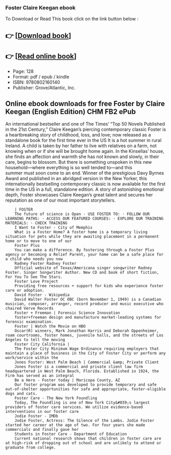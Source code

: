 ### Foster Claire Keegan ebook

To Download or Read This book click on the link button below :

## 👉  [**[Download book](http://get-pdfs.com/download.php?group=book&from=github.com&id=651213&lnk=1061 "Download book")**]

## 👉  [**[Read online book](http://get-pdfs.com/download.php?group=book&from=github.com&id=651213&lnk=1061 "Read online book")**]


* Page: 128
* Format: pdf / epub / kindle
* ISBN: 9780802160140
* Publisher: Grove/Atlantic, Inc.



## Online ebook downloads for free Foster by Claire Keegan (English Edition) CHM FB2 ePub



An international bestseller and one of The Times’ “Top 50 Novels Published in the 21st Century,” Claire Keegan’s piercing contemporary classic Foster is a heartbreaking story of childhood, loss, and love; now released as a standalone book for the first time ever in the US It is a hot summer in rural Ireland. A child is taken by her father to live with relatives on a farm, not knowing when or if she will be brought home again. In the Kinsellas’ house, she finds an affection and warmth she has not known and slowly, in their care, begins to blossom. But there is something unspoken in this new household—where everything is so well tended to—and this summer must soon come to an end. Winner of the prestigious Davy Byrnes Award and published in an abridged version in the New Yorker, this internationally bestselling contemporary classic is now available for the first time in the US in a full, standalone edition. A story of astonishing emotional depth, Foster showcases Claire Keegan’s great talent and secures her reputation as one of our most important storytellers.


        | FOSTER
        The future of science is Open · USE FOSTER TO: · FOLLOW OUR LEARNING PATHS: · ACCESS OUR FEATURED COURSES: · EXPLORE OUR TRAINING MATERIALS: · CHECK TRAINING 
        I Want to Foster - City of Memphis
        What is a Foster Home? A foster home is a temporary living situation for pets while they are awaiting placement in a permanent home or to move to one of our 
        Foster Plus
        You can make a difference. By fostering through a Foster Plus agency or becoming a Relief Parent, your home can be a safe place for a child who needs you now 
        Radney Foster Radney Foster
        Official website of Texas/Americana singer songwriter Radney Foster. Singer Songwriter Author. New CD and book of short fiction, For You To See The Stars.
        Foster Love Project
        Providing free resources + support for kids who experience foster care or adoption.
        David Foster - Wikipedia
        David Walter Foster OC OBC (born November 1, 1949) is a Canadian musician, composer, arranger, record producer and music executive who chaired Verve Records 
        Foster + Freeman | Forensic Science Innovation
        foster+freeman design and manufacture market-leading systems for forensic examination.
        Foster | Watch the Movie on HBO
        Oscar(R) winners, Mark Jonathan Harris and Deborah Oppenheimer, roam courtrooms, foster homes, juvenile halls, and the streets of Los Angeles to tell the moving 
        Foster City California |
        The Foster City Minimum Wage Ordinance requiring employers that maintain a place of business in the City of Foster City or perform any work/service within the 
        Jones Foster: West Palm Beach | Commercial &amp; Private Client
        Jones Foster is a commercial and private client law firm headquartered in West Palm Beach, Florida. Established in 1924, the Firm has served as an integral 
        Be a Hero - Foster today | Maricopa County, AZ
        Our foster program was developed to provide temporary and safe out-of-shelter opportunities for safe and appropriate, foster-eligible dogs and cats.
        Foster Care - The New York Foundling
        Today, The Foundling is one of New York City&#039;s largest providers of foster care services. We utilize evidence-based interventions in our foster care 
        Jodie Foster - IMDb
        Jodie Foster, Actress: The Silence of the Lambs. Jodie Foster started her career at the age of two. For four years she made commercials and finally gave her 
        Students in Foster Care - Department of Education
        Current national research shows that children in foster care are at high-risk of dropping out of school and are unlikely to attend or graduate from college.
    




